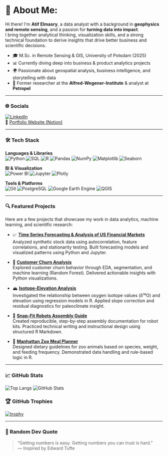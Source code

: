 # 👋 About Me:

Hi there! I'm **Atif Elmasry**, a data analyst with a background in **geophysics and remote sensing**, and a passion for **turning data into impact**.  
I bring together analytical thinking, visualization skills, and a strong technical foundation to derive insights that drive better business and scientific decisions.

- 🎓 M.Sc. in Remote Sensing & GIS, University of Potsdam (2025)
- 📊 Currently diving deep into business & product analytics projects
- 🌍 Passionate about geospatial analysis, business intelligence, and storytelling with data
- 💼 Former researcher at the **Alfred-Wegener-Institute** & analyst at **Petropel**

---

### 🌐 Socials

[![LinkedIn](https://img.shields.io/badge/LinkedIn-blue?logo=linkedin)](https://www.linkedin.com/in/tioatifelmasry/)  
📄 [Portfolio Website (Notion)](https://www.notion.so/Hey-there-I-am-Atif-1f3c40f7655e80d5b4f1dec9c016cadb)

---

### 🛠️ Tech Stack

**Languages & Libraries**  
![Python](https://img.shields.io/badge/-Python-3776AB?logo=python&logoColor=white)
![SQL](https://img.shields.io/badge/-SQL-003B57?logo=postgresql&logoColor=white)
![R](https://img.shields.io/badge/-R-276DC3?logo=r&logoColor=white)
![Pandas](https://img.shields.io/badge/-Pandas-150458?logo=pandas&logoColor=white)
![NumPy](https://img.shields.io/badge/-NumPy-013243?logo=numpy)
![Matplotlib](https://img.shields.io/badge/-Matplotlib-11557C?logo=matplotlib)
![Seaborn](https://img.shields.io/badge/-Seaborn-2E4053)

**BI & Visualization**  
![Power BI](https://img.shields.io/badge/-PowerBI-F2C811?logo=powerbi&logoColor=black)
![Jupyter](https://img.shields.io/badge/-Jupyter-F37626?logo=jupyter&logoColor=white)
![Plotly](https://img.shields.io/badge/-Plotly-3F4F75?logo=plotly)

**Tools & Platforms**  
![Git](https://img.shields.io/badge/-Git-F05032?logo=git&logoColor=white)
![PostgreSQL](https://img.shields.io/badge/-PostgreSQL-336791?logo=postgresql&logoColor=white)
![Google Earth Engine](https://img.shields.io/badge/-Google%20Earth%20Engine-34A853?logo=googleearth)
![QGIS](https://img.shields.io/badge/-QGIS-589632?logo=qgis)

---

### 🔍 Featured Projects

Here are a few projects that showcase my work in data analytics, machine learning, and scientific research:

- 📈 **[Time Series Forecasting & Analysis of US Financial Markets](https://github.com/AtifElmasry/Time-Series-Forecasting-and-Analysis-of-US-Financial-Markets)**  
  Analyzed synthetic stock data using autocorrelation, feature correlations, and stationarity testing. Built forecasting models and visualized patterns using Python and Jupyter.

- 🔁 **[Customer Churn Analysis](https://github.com/AtifElmasry/customer_churn_data)**  
  Explored customer churn behavior through EDA, segmentation, and machine learning (Random Forest). Delivered actionable insights with Python visualizations.

- 🏔️ **[Isotope-Elevation Analysis](https://github.com/AtifElmasry/isotope-elevation-analysis)**  
  Investigated the relationship between oxygen isotope values (δ¹⁸O) and elevation using regression models in R. Applied slope correction and residual diagnostics for paleoclimate insight.

- 🤖 **[Snap-Fit Robots Assembly Guide](https://github.com/AtifElmasry/snapfit-robots-assembly)**  
  Created reproducible, step-by-step assembly documentation for robot kits. Practiced technical writing and instructional design using structured R Markdown.

- 🐾 **[Manhattan Zoo Meal Planner](https://github.com/AtifElmasry/Manhattan-Zoo)**  
  Designed dietary guidelines for zoo animals based on species, weight, and feeding frequency. Demonstrated data handling and rule-based logic in R.

---

### 📈 GitHub Stats

![Top Langs](https://github-readme-stats.vercel.app/api/top-langs/?username=AtifElmasry&layout=compact&theme=react)
![GitHub Stats](https://github-readme-stats.vercel.app/api?username=AtifElmasry&show_icons=true&theme=react)

### 🏆 GitHub Trophies

[![trophy](https://github-profile-trophy.vercel.app/?username=AtifElmasry&theme=darkhub&rank=AA,AB,B,C&margin-w=15)](https://github.com/ryo-ma/github-profile-trophy)

---

### 💬 Random Dev Quote

> “Getting numbers is easy. Getting numbers you can trust is hard.”  
> — Inspired by Edward Tufte